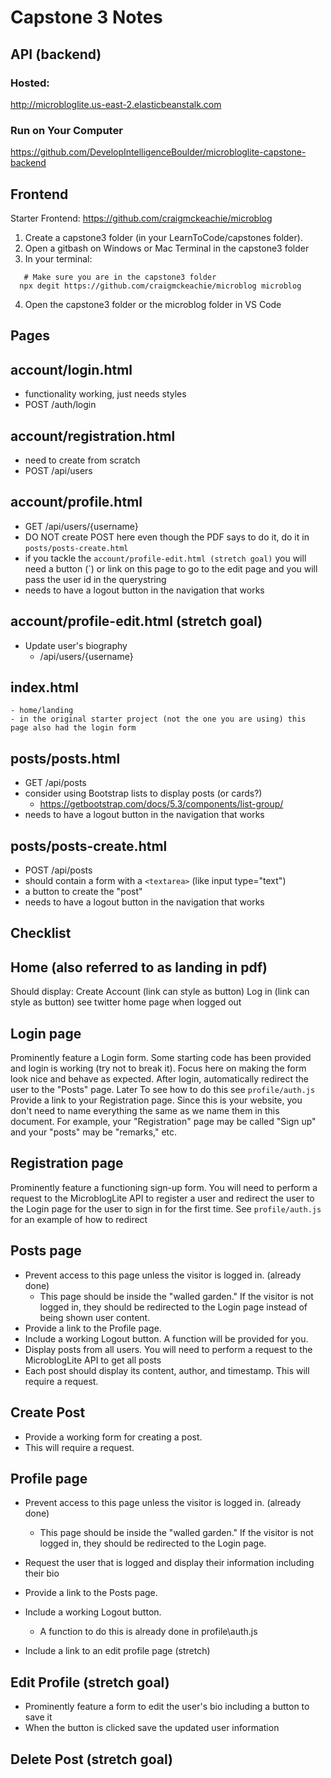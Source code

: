 # Capstone 3 Notes

## API (backend)

### Hosted:

http://microbloglite.us-east-2.elasticbeanstalk.com

### Run on Your Computer

https://github.com/DevelopIntelligenceBoulder/microbloglite-capstone-backend

## Frontend

Starter Frontend:
https://github.com/craigmckeachie/microblog

1. Create a capstone3 folder (in your LearnToCode/capstones folder).
2. Open a gitbash on Windows or Mac Terminal in the capstone3 folder
3. In your terminal:

```
   # Make sure you are in the capstone3 folder
  npx degit https://github.com/craigmckeachie/microblog microblog
```

4. Open the capstone3 folder or the microblog folder in VS Code

## Pages

## account/login.html

- functionality working, just needs styles
- POST /auth/login

## account/registration.html

- need to create from scratch
- POST /api/users

## account/profile.html

- GET /api/users/{username}
- DO NOT create POST here even though the PDF says to do it, do it in `posts/posts-create.html`
- if you tackle the `account/profile-edit.html (stretch goal)` you will need a button (`<a class="btn btn-primary">) or link on this page to go to the edit page and you will pass the user id in the querystring
- needs to have a logout button in the navigation that works

## account/profile-edit.html (stretch goal)

- Update user's biography
  - /api/users/{username}

## index.html

    - home/landing
    - in the original starter project (not the one you are using) this page also had the login form

## posts/posts.html

- GET /api/posts
- consider using Bootstrap lists to display posts (or cards?)
  - https://getbootstrap.com/docs/5.3/components/list-group/
- needs to have a logout button in the navigation that works

## posts/posts-create.html

- POST /api/posts
- should contain a form with a `<textarea>` (like input type="text")
- a button to create the "post"
- needs to have a logout button in the navigation that works

## Checklist

## Home (also referred to as landing in pdf)

Should display:
Create Account (link can style as button)
Log in (link can style as button)
see twitter home page when logged out

## Login page

Prominently feature a Login form.
Some starting code has been provided and login is working (try not to break it).
Focus here on making the form look nice and behave as expected.
After login, automatically redirect the user to the "Posts" page. Later
To see how to do this see `profile/auth.js`
Provide a link to your Registration page.
Since this is your website, you don't need to name everything the same as we name them
in this document. For example, your "Registration" page may be called "Sign up" and
your "posts" may be "remarks," etc.

## Registration page

Prominently feature a functioning sign-up form.
You will need to perform a request to the MicroblogLite API to register a user
and redirect the user to the Login page for the user to sign in for the first time.
See `profile/auth.js` for an example of how to redirect

## Posts page

- Prevent access to this page unless the visitor is logged in. (already done)
  - This page should be inside the "walled garden." If the visitor is not logged in, they should
    be redirected to the Login page instead of being shown user content.
- Provide a link to the Profile page.
- Include a working Logout button.
  A function will be provided for you.
- Display posts from all users. You will need to perform a request to the MicroblogLite API to get all posts
- Each post should display its content, author, and timestamp. This will require a
  request.

## Create Post

- Provide a working form for creating a post.
- This will require a request.

## Profile page

- Prevent access to this page unless the visitor is logged in. (already done)

  - This page should be inside the "walled garden." If the visitor is not logged in, they should
    be redirected to the Login page.

- Request the user that is logged and display their information including their bio
- Provide a link to the Posts page.
- Include a working Logout button.
  - A function to do this is already done in profile\auth.js
- Include a link to an edit profile page (stretch)

## Edit Profile (stretch goal)

- Prominently feature a form to edit the user's bio including a button to save it
- When the button is clicked save the updated user information

## Delete Post (stretch goal)

